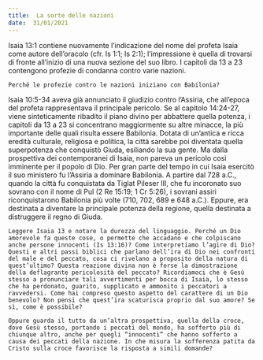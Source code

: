 ```yaml
---
title:  La sorte delle nazioni
date:  31/01/2021
---
```


Isaia 13:1 contiene nuovamente l’indicazione del nome del profeta Isaia come autore dell’oracolo (cfr. Is 1:1; Is 2:1); l’impressione è quella di trovarsi di fronte all’inizio di una nuova sezione del suo libro. I capitoli da 13 a 23 contengono profezie di condanna contro varie nazioni.

`Perché le profezie contro le nazioni iniziano con Babilonia?`

Isaia 10:5-34 aveva già annunciato il giudizio contro l’Assiria, che all’epoca del profeta rappresentava il principale pericolo. Se al capitolo 14:24-27, viene sinteticamente ribadito il piano divino per abbattere quella potenza, i capitoli da 13 a 23 si concentrano maggiormente su altre minacce, la più importante delle quali risulta essere Babilonia. Dotata di un’antica e ricca eredità culturale, religiosa e politica, la città sarebbe poi diventata quella superpotenza che conquistò Giuda, esiliando la sua gente. Ma dalla prospettiva dei contemporanei di Isaia, non pareva un pericolo così imminente per il popolo di Dio. Per gran parte del tempo in cui Isaia esercitò il suo ministero fu l’Assiria a dominare Babilonia. A partire dal 728 a.C., quando la città fu conquistata da Tiglat Pileser III, che fu incoronato suo sovrano con il nome di Pul (2 Re 15:19; 1 Cr 5:26), i sovrani assiri riconquistarono Babilonia più volte (710, 702, 689 e 648 a.C.). Eppure, era destinata a diventare la principale potenza della regione, quella destinata a distruggere il regno di Giuda.

`Leggere Isaia 13 e notare la durezza del linguaggio. Perché un Dio amorevole fa queste cose, o permette che accadano e che colpiscano anche persone innocenti (Is 13:16)? Come interpretiamo l’agire di Dio? Questi e altri passi biblici che parlano dell’ira di Dio nei confronti del male e del peccato, cosa ci rivelano a proposito della natura di quest’ultimo? Questa reazione divina non è forse la dimostrazione della deflagrante pericolosità del peccato? Ricordiamoci che è Gesù stesso a pronunciare tali avvertimenti per bocca di Isaia, lo stesso che ha perdonato, guarito, supplicato e ammonito i peccatori a ravvedersi. Come hai compreso questo aspetto del carattere di un Dio benevolo? Non pensi che quest’ira scaturisca proprio dal suo amore? Se sì, come è possibile?`

`Oppure guarda il tutto da un’altra prospettiva, quella della croce, dove Gesù stesso, portando i peccati del mondo, ha sofferto più di chiunque altro, anche per quegli “innocenti” che hanno sofferto a causa dei peccati della nazione. In che misura la sofferenza patita da Cristo sulla croce favorisce la risposta a simili domande?`